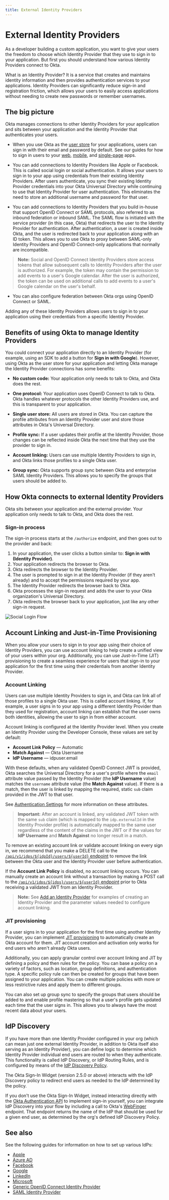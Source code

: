 ```yaml
---
title: External Identity Providers
---
```

# External Identity Providers
As a developer building a custom application, you want to give your users the freedom to choose which Identity Provider that they use to sign in to your application. But first you should understand how various Identity Providers connect to Okta.

What is an Identity Provider? It is a service that creates and maintains identity information and then provides authentication services to your applications. Identity Providers can significantly reduce sign-in and registration friction, which allows your users to easily access applications without needing to create new passwords or remember usernames.

## The big picture
Okta manages connections to other Identity Providers for your application and sits between your application and the Identity Provider that authenticates your users.

* When you use Okta as the [user store](https://developer.okta.com/product/user-management/) for your applications, users can sign in with their email and password by default. See our guides for how to sign in users to your [web](/docs/guides/sign-into-web-app/), [mobile](/docs/guides/sign-into-mobile-app/), and [single-page](/docs/guides/sign-into-spa/) apps.

* You can add connections to Identity Providers like Apple or Facebook. This is called social login or social authentication. It allows your users to sign in to your app using credentials from their existing Identity Providers. After users authenticate, you sync their existing Identity Provider credentials into your Okta Universal Directory while continuing to use that Identity Provider for user authentication. This eliminates the need to store an additional username and password for that user.

* You can add connections to Identity Providers that you build in-house that support OpenID Connect or SAML protocols, also referred to as inbound federation or inbound SAML. The SAML flow is initiated with the service provider (in this case, Okta) that redirects the user to the Identity Provider for authentication. After authentication, a user is created inside Okta, and the user is redirected back to your application along with an ID token. This allows you to use Okta to proxy between SAML-only Identity Providers and OpenID Connect-only applications that normally are incompatible.

> **Note:** Social and OpenID Connect Identity Providers store access tokens that allow subsequent calls to Identity Providers after the user is authorized. For example, the token may contain the permission to add events to a user's Google calendar. After the user is authorized, the token can be used on additional calls to add events to a user's Google calendar on the user's behalf.

* You can also configure federation between Okta orgs using OpenID Connect or SAML.

Adding any of these Identity Providers allows users to sign in to your application using their credentials from a specific Identity Provider.

## Benefits of using Okta to manage Identity Providers
You could connect your application directly to an Identity Provider (for example, using an SDK to add a button for **Sign in with Google**). However, using Okta as the user store for your application and letting Okta manage the Identity Provider connections has some benefits:

* **No custom code:** Your application only needs to talk to Okta, and Okta does the rest.

* **One protocol:** Your application uses OpenID Connect to talk to Okta. Okta handles whatever protocols the other Identity Providers use, and this is transparent to your application.

* **Single user store:** All users are stored in Okta. You can capture the profile attributes from an Identity Provider user and store those attributes in Okta's Universal Directory.

* **Profile sync:**  If a user updates their profile at the Identity Provider, those changes can be reflected inside Okta the next time that they use the provider to sign in.

* **Account linking:** Users can use multiple Identity Providers to sign in, and Okta links those profiles to a single Okta user.

* **Group sync:** Okta supports group sync between Okta and enterprise SAML Identity Providers. This allows you to specify the groups that users should be added to.

## How Okta connects to external Identity Providers
Okta sits between your application and the external provider. Your application only needs to talk to Okta, and Okta does the rest.

### Sign-in process
The sign-in process starts at the `/authorize` endpoint, and then goes out to the provider and back:

1. In your application, the user clicks a button similar to: **Sign in with (Identity Provider)**.
2. Your application redirects the browser to Okta.
3. Okta redirects the browser to the Identity Provider.
4. The user is prompted to sign in at the Identity Provider (if they aren't already) and to accept the permissions required by your app.
5. The Identity Provider redirects the browser back to Okta.
6. Okta processes the sign-in request and adds the user to your Okta organization's Universal Directory.
7. Okta redirects the browser back to your application, just like any other sign-in request.

![Social Login Flow](/img/social_login_flow.png "Social Login Flow")

<!-- Source for image. Generated using http://www.plantuml.com/plantuml/uml/

@startuml
skinparam monochrome true

participant "Okta" as ok
participant "User Agent" as ua
participant "Social Identity Provider" as idp

ua -> ok: Get /oauth2/v1/authorize
ok -> ua: 302 to IdP's Authorize Endpoint + state
ua -> idp: GET IdP's Authorize Endpoint + state
ua <-> idp: User authenticates
idp -> ua: 302 to /oauth2/v1/authorize/callback + state  + code
ua -> ok: GET /oauth2/v1/authorize/callback + state  + code
ok -> ua: 302 to redirect_uri
@enduml
-->

## Account Linking and Just-in-Time Provisioning

When you allow your users to sign in to your app using their choice of Identity Providers, you can use account linking to help create a unified view of your users within your org. Additionally, you can use Just-in-Time (JIT) provisioning to create a seamless experience for users that sign-in to your application for the first time using their credentials from another Identity Provider.

### Account Linking

Users can use multiple Identity Providers to sign in, and Okta can link all of those profiles to a single Okta user. This is called account linking. If, for example, a user signs in to your app using a different Identity Provider than they used for registration, account linking can establish that the user owns both identities, allowing the user to sign in from either account.

Account linking is configured at the Identity Provider level. When you create an Identity Provider using the Developer Console, these values are set by default:

* **Account Link Policy** &mdash; Automatic
* **Match Against** &mdash; Okta Username
* **IdP Username** &mdash; idpuser.email

With these defaults, when any validated OpenID Connect JWT is provided, Okta searches the Universal Directory for a user's profile where the `email` attribute value passed by the Identity Provider (the **IdP Username** value) matches the `username` attribute value (the **Match Against** value). If there is a match, then the user is linked by mapping the required, static `sub` claim provided in the JWT to that user.

See [Authentication Settings](/docs/reference/social-settings/#authentication-settings) for more information on these attributes.

> **Important:** After an account is linked, any validated JWT token with the same `sub` claim (which is mapped to the `idp.externalId` in the Identity Provider profile) is automatically mapped to the same user regardless of the content of the claims in the JWT or if the values for **IdP Username** and **Match Against** no longer result in a match.

To remove an existing account link or validate account linking on every sign in, we recommend that you make a DELETE call to the [`/api/v1/idps/${idpId}/users/${userId}` endpoint](/docs/reference/api/idps/#unlink-user-from-idp) to remove the link between the Okta user and the Identity Provider user before authentication.

If the **Account Link Policy** is disabled, no account linking occurs. You can manually create an account link without a transaction by making a POST call to the [`/api/v1/idps/${idps}/users/${userId}` endpoint](/docs/reference/api/idps/#link-a-user-to-a-social-provider-without-a-transaction) prior to Okta receiving a validated JWT from an Identity Provider.

> **Note:** See [Add an Identity Provider](/docs/reference/api/idps/#add-identity-provider) for examples of creating an Identity Provider and the parameter values needed to configure account linking.

### JIT provisioning

If a user signs in to your application for the first time using another Identity Provider, you can implement [JIT provisioning](https://help.okta.com/en/prod/okta_help_CSH.htm#ext_Identity_Providers) to automatically create an Okta account for them. JIT account creation and activation only works for end users who aren't already Okta users.

Additionally, you can apply granular control over account linking and JIT by defining a policy and then rules for the policy. You can base a policy on a variety of factors, such as location, group definitions, and authentication type. A specific policy rule can then be created for groups that have been assigned to your application. You can create multiple policies with more or less restrictive rules and apply them to different groups.

You can also set up group sync to specify the groups that users should be added to and enable profile mastering so that a user's profile gets updated each time that the user signs in. This allows you to always have the most recent data about your users.

## IdP Discovery
If you have more than one Identity Provider configured in your org (which can mean just one external Identity Provider, in addition to Okta itself also serving as an Identity Provider), you can define logic to determine which Identity Provider individual end users are routed to when they authenticate. This functionality is called IdP Discovery, or IdP Routing Rules, and is configured by means of the [IdP Discovery Policy](/docs/reference/api/policy/#idp-discovery-policy).

The Okta Sign-In Widget (version 2.5.0 or above) interacts with the IdP Discovery policy to redirect end users as needed to the IdP determined by the policy.

If you don't use the Okta Sign-In Widget, instead interacting directly with the [Okta Authentication API](/docs/reference/api/authn/) to implement sign-in yourself, you can integrate IdP Discovery into your flow by including a call to Okta's [WebFinger](/docs/reference/api/webfinger/) endpoint. That endpoint returns the name of the IdP that should be used for a given end user, as determined by the org's defined IdP Discovery Policy.

## See also
See the following guides for information on how to set up various IdPs:

* [Apple](/docs/guides/add-an-external-idp/apple/before-you-begin/)
* [Azure AD](/docs/guides/add-an-external-idp/azure/create-an-app-at-idp/)
* [Facebook](/docs/guides/add-an-external-idp/facebook/before-you-begin/)
* [Google](/docs/guides/add-an-external-idp/google/before-you-begin/)
* [LinkedIn](/docs/guides/add-an-external-idp/linkedin/before-you-begin/)
* [Microsoft](/docs/guides/add-an-external-idp/microsoft/before-you-begin/)
* [Generic OpenID Connect Identity Provider](/docs/guides/add-an-external-idp/openidconnect/before-you-begin/)
* [SAML Identity Provider](/docs/guides/add-an-external-idp/saml2/before-you-begin/)

